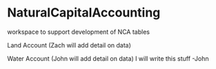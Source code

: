 # NaturalCapitalAccounting
workspace to support development of NCA tables

Land Account (Zach will add detail on data)

Water Account (John will add detail on data)
 I will write this stuff -John
